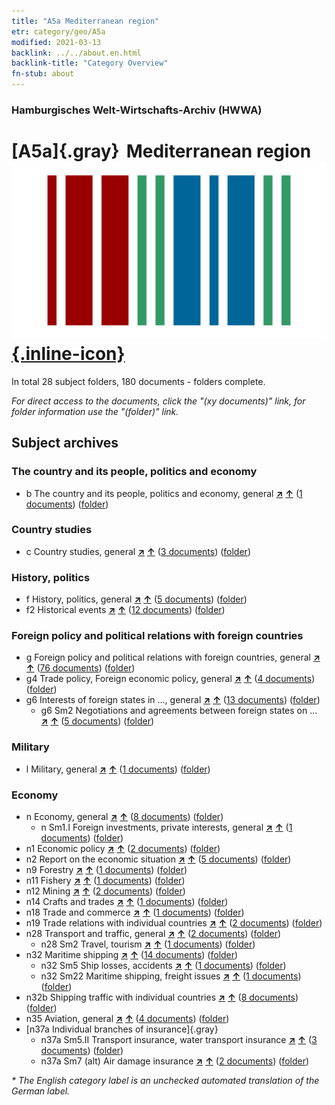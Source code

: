 ```yaml
---
title: "A5a Mediterranean region"
etr: category/geo/A5a
modified: 2021-03-13
backlink: ../../about.en.html
backlink-title: "Category Overview"
fn-stub: about
---
```


### Hamburgisches Welt-Wirtschafts-Archiv (HWWA)
# [A5a]{.gray}&#8201; Mediterranean region&#160; [![Wikidata item](/images/Wikidata-logo.svg){.inline-icon}](http://www.wikidata.org/entity/Q72499)





In total 28 subject folders, 180 documents - folders complete.

_For direct access to the documents, click the "(xy documents)" link, for folder information use the "(folder)" link._

## Subject archives



### The country and its people, politics and economy

- b The country and its people, politics and economy, general [**&nearr;**](../../../subject/i/144196/about.en.html "The country and its people, politics and economy, general (all over the world)") [**&uarr;**](../../../subject/about.en.html#b "Subject category system") (<a href="https://pm20.zbw.eu/dfgview/sh/140899,144196" title="about: Mediterranean region : The country and its people, politics and economy, general" target="_blank">1 documents</a>) ([folder](http://purl.org/pressemappe20/folder/sh/140899,144196))

### Country studies

- c Country studies, general [**&nearr;**](../../../subject/i/144199/about.en.html "Country studies, general (all over the world)") [**&uarr;**](../../../subject/about.en.html#c "Subject category system") (<a href="https://pm20.zbw.eu/dfgview/sh/140899,144199" title="about: Mediterranean region : Country studies, general" target="_blank">3 documents</a>) ([folder](http://purl.org/pressemappe20/folder/sh/140899,144199))

### History, politics

- f History, politics, general [**&nearr;**](../../../subject/i/144282/about.en.html "History, politics, general (all over the world)") [**&uarr;**](../../../subject/about.en.html#f "Subject category system") (<a href="https://pm20.zbw.eu/dfgview/sh/140899,144282" title="about: Mediterranean region : History, politics, general" target="_blank">5 documents</a>) ([folder](http://purl.org/pressemappe20/folder/sh/140899,144282))
- f2 Historical events [**&nearr;**](../../../subject/i/144286/about.en.html "Historical events (all over the world)") [**&uarr;**](../../../subject/about.en.html#f2 "Subject category system") (<a href="https://pm20.zbw.eu/dfgview/sh/140899,144286" title="about: Mediterranean region : Historical events" target="_blank">12 documents</a>) ([folder](http://purl.org/pressemappe20/folder/sh/140899,144286))

### Foreign policy and political relations with foreign countries

- g Foreign policy and political relations with foreign countries, general [**&nearr;**](../../../subject/i/144451/about.en.html "Foreign policy and political relations with foreign countries, general (all over the world)") [**&uarr;**](../../../subject/about.en.html#g "Subject category system") (<a href="https://pm20.zbw.eu/dfgview/sh/140899,144451" title="about: Mediterranean region : Foreign policy and political relations with foreign countries, general" target="_blank">76 documents</a>) ([folder](http://purl.org/pressemappe20/folder/sh/140899,144451))
- g4 Trade policy, Foreign economic policy, general [**&nearr;**](../../../subject/i/144470/about.en.html "Trade policy, Foreign economic policy, general (all over the world)") [**&uarr;**](../../../subject/about.en.html#g4 "Subject category system") (<a href="https://pm20.zbw.eu/dfgview/sh/140899,144470" title="about: Mediterranean region : Trade policy, Foreign economic policy, general" target="_blank">4 documents</a>) ([folder](http://purl.org/pressemappe20/folder/sh/140899,144470))
- g6 Interests of foreign states in ..., general [**&nearr;**](../../../subject/i/144565/about.en.html "Interests of foreign states in ..., general (all over the world)") [**&uarr;**](../../../subject/about.en.html#g6 "Subject category system") (<a href="https://pm20.zbw.eu/dfgview/sh/140899,144565" title="about: Mediterranean region : Interests of foreign states in ..., general" target="_blank">13 documents</a>) ([folder](http://purl.org/pressemappe20/folder/sh/140899,144565))
  - g6 Sm2 Negotiations and agreements between foreign states on ... [**&nearr;**](../../../subject/i/144567/about.en.html "Negotiations and agreements between foreign states on ... (all over the world)") [**&uarr;**](../../../subject/about.en.html#g6_Sm2 "Subject category system") (<a href="https://pm20.zbw.eu/dfgview/sh/140899,144567" title="about: Mediterranean region : Negotiations and agreements between foreign states on ..." target="_blank">5 documents</a>) ([folder](http://purl.org/pressemappe20/folder/sh/140899,144567))

### Military

- l Military, general [**&nearr;**](../../../subject/i/144762/about.en.html "Military, general (all over the world)") [**&uarr;**](../../../subject/about.en.html#l "Subject category system") (<a href="https://pm20.zbw.eu/dfgview/sh/140899,144762" title="about: Mediterranean region : Military, general" target="_blank">1 documents</a>) ([folder](http://purl.org/pressemappe20/folder/sh/140899,144762))

### Economy

- n Economy, general [**&nearr;**](../../../subject/i/144930/about.en.html "Economy, general (all over the world)") [**&uarr;**](../../../subject/about.en.html#n "Subject category system") (<a href="https://pm20.zbw.eu/dfgview/sh/140899,144930" title="about: Mediterranean region : Economy, general" target="_blank">8 documents</a>) ([folder](http://purl.org/pressemappe20/folder/sh/140899,144930))
  - n Sm1.I Foreign investments, private interests, general [**&nearr;**](../../../subject/i/145774/about.en.html "Foreign investments, private interests, general (all over the world)") [**&uarr;**](../../../subject/about.en.html#n_Sm1.I "Subject category system") (<a href="https://pm20.zbw.eu/dfgview/sh/140899,145774" title="about: Mediterranean region : Foreign investments, private interests, general" target="_blank">1 documents</a>) ([folder](http://purl.org/pressemappe20/folder/sh/140899,145774))
- n1 Economic policy [**&nearr;**](../../../subject/i/144931/about.en.html "Economic policy (all over the world)") [**&uarr;**](../../../subject/about.en.html#n1 "Subject category system") (<a href="https://pm20.zbw.eu/dfgview/sh/140899,144931" title="about: Mediterranean region : Economic policy" target="_blank">2 documents</a>) ([folder](http://purl.org/pressemappe20/folder/sh/140899,144931))
- n2 Report on the economic situation [**&nearr;**](../../../subject/i/144972/about.en.html "Report on the economic situation (all over the world)") [**&uarr;**](../../../subject/about.en.html#n2 "Subject category system") (<a href="https://pm20.zbw.eu/dfgview/sh/140899,144972" title="about: Mediterranean region : Report on the economic situation" target="_blank">5 documents</a>) ([folder](http://purl.org/pressemappe20/folder/sh/140899,144972))
- n9 Forestry [**&nearr;**](../../../subject/i/145074/about.en.html "Forestry (all over the world)") [**&uarr;**](../../../subject/about.en.html#n9 "Subject category system") (<a href="https://pm20.zbw.eu/dfgview/sh/140899,145074" title="about: Mediterranean region : Forestry" target="_blank">1 documents</a>) ([folder](http://purl.org/pressemappe20/folder/sh/140899,145074))
- n11 Fishery [**&nearr;**](../../../subject/i/145076/about.en.html "Fishery (all over the world)") [**&uarr;**](../../../subject/about.en.html#n11 "Subject category system") (<a href="https://pm20.zbw.eu/dfgview/sh/140899,145076" title="about: Mediterranean region : Fishery" target="_blank">1 documents</a>) ([folder](http://purl.org/pressemappe20/folder/sh/140899,145076))
- n12 Mining [**&nearr;**](../../../subject/i/145083/about.en.html "Mining (all over the world)") [**&uarr;**](../../../subject/about.en.html#n12 "Subject category system") (<a href="https://pm20.zbw.eu/dfgview/sh/140899,145083" title="about: Mediterranean region : Mining" target="_blank">2 documents</a>) ([folder](http://purl.org/pressemappe20/folder/sh/140899,145083))
- n14 Crafts and trades [**&nearr;**](../../../subject/i/145135/about.en.html "Crafts and trades (all over the world)") [**&uarr;**](../../../subject/about.en.html#n14 "Subject category system") (<a href="https://pm20.zbw.eu/dfgview/sh/140899,145135" title="about: Mediterranean region : Crafts and trades" target="_blank">1 documents</a>) ([folder](http://purl.org/pressemappe20/folder/sh/140899,145135))
- n18 Trade and commerce [**&nearr;**](../../../subject/i/145262/about.en.html "Trade and commerce (all over the world)") [**&uarr;**](../../../subject/about.en.html#n18 "Subject category system") (<a href="https://pm20.zbw.eu/dfgview/sh/140899,145262" title="about: Mediterranean region : Trade and commerce" target="_blank">1 documents</a>) ([folder](http://purl.org/pressemappe20/folder/sh/140899,145262))
- n19 Trade relations with individual countries [**&nearr;**](../../../subject/i/145289/about.en.html "Trade relations with individual countries (all over the world)") [**&uarr;**](../../../subject/about.en.html#n19 "Subject category system") (<a href="https://pm20.zbw.eu/dfgview/sh/140899,145289" title="about: Mediterranean region : Trade relations with individual countries" target="_blank">2 documents</a>) ([folder](http://purl.org/pressemappe20/folder/sh/140899,145289))
- n28 Transport and traffic, general [**&nearr;**](../../../subject/i/145509/about.en.html "Transport and traffic, general (all over the world)") [**&uarr;**](../../../subject/about.en.html#n28 "Subject category system") (<a href="https://pm20.zbw.eu/dfgview/sh/140899,145509" title="about: Mediterranean region : Transport and traffic, general" target="_blank">2 documents</a>) ([folder](http://purl.org/pressemappe20/folder/sh/140899,145509))
  - n28 Sm2 Travel, tourism [**&nearr;**](../../../subject/i/161625/about.en.html "Travel, tourism (all over the world)") [**&uarr;**](../../../subject/about.en.html#n28_Sm2 "Subject category system") (<a href="https://pm20.zbw.eu/dfgview/sh/140899,161625" title="about: Mediterranean region : Travel, tourism" target="_blank">1 documents</a>) ([folder](http://purl.org/pressemappe20/folder/sh/140899,161625))
- n32 Maritime shipping [**&nearr;**](../../../subject/i/145567/about.en.html "Maritime shipping (all over the world)") [**&uarr;**](../../../subject/about.en.html#n32 "Subject category system") (<a href="https://pm20.zbw.eu/dfgview/sh/140899,145567" title="about: Mediterranean region : Maritime shipping" target="_blank">14 documents</a>) ([folder](http://purl.org/pressemappe20/folder/sh/140899,145567))
  - n32 Sm5 Ship losses, accidents [**&nearr;**](../../../subject/i/145574/about.en.html "Ship losses, accidents (all over the world)") [**&uarr;**](../../../subject/about.en.html#n32_Sm5 "Subject category system") (<a href="https://pm20.zbw.eu/dfgview/sh/140899,145574" title="about: Mediterranean region : Ship losses, accidents" target="_blank">1 documents</a>) ([folder](http://purl.org/pressemappe20/folder/sh/140899,145574))
  - n32 Sm22 Maritime shipping, freight issues [**&nearr;**](../../../subject/i/145595/about.en.html "Maritime shipping, freight issues (all over the world)") [**&uarr;**](../../../subject/about.en.html#n32_Sm22 "Subject category system") (<a href="https://pm20.zbw.eu/dfgview/sh/140899,145595" title="about: Mediterranean region : Maritime shipping, freight issues" target="_blank">1 documents</a>) ([folder](http://purl.org/pressemappe20/folder/sh/140899,145595))
- n32b Shipping traffic with individual countries [**&nearr;**](../../../subject/i/145645/about.en.html "Shipping traffic with individual countries (all over the world)") [**&uarr;**](../../../subject/about.en.html#n32b "Subject category system") (<a href="https://pm20.zbw.eu/dfgview/sh/140899,145645" title="about: Mediterranean region : Shipping traffic with individual countries" target="_blank">8 documents</a>) ([folder](http://purl.org/pressemappe20/folder/sh/140899,145645))
- n35 Aviation, general [**&nearr;**](../../../subject/i/145681/about.en.html "Aviation, general (all over the world)") [**&uarr;**](../../../subject/about.en.html#n35 "Subject category system") (<a href="https://pm20.zbw.eu/dfgview/sh/140899,145681" title="about: Mediterranean region : Aviation, general" target="_blank">4 documents</a>) ([folder](http://purl.org/pressemappe20/folder/sh/140899,145681))
- [n37a Individual branches of insurance]{.gray}
  - n37a Sm5.II Transport insurance, water transport insurance [**&nearr;**](../../../subject/i/145738/about.en.html "Transport insurance, water transport insurance (all over the world)") [**&uarr;**](../../../subject/about.en.html#n37a_Sm5.II "Subject category system") (<a href="https://pm20.zbw.eu/dfgview/sh/140899,145738" title="about: Mediterranean region : Transport insurance, water transport insurance" target="_blank">3 documents</a>) ([folder](http://purl.org/pressemappe20/folder/sh/140899,145738))
  - n37a Sm7 (alt) Air damage insurance [**&nearr;**](../../../subject/i/145742/about.en.html "Air damage insurance (all over the world)") [**&uarr;**](../../../subject/about.en.html#n37a_Sm7_(alt) "Subject category system") (<a href="https://pm20.zbw.eu/dfgview/sh/140899,145742" title="about: Mediterranean region : Air damage insurance" target="_blank">2 documents</a>) ([folder](http://purl.org/pressemappe20/folder/sh/140899,145742))


_* The English category label is an unchecked automated translation of the German label._

